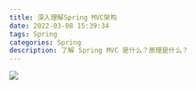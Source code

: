 ```yaml
---
title: 深入理解Spring MVC架构
date: 2022-03-08 15:39:34
tags: Spring 
categories: Spring
description: 了解 Spring MVC 是什么？原理是什么？
---
```


<!--more-->
![](https://gcore.jsdelivr.net/gh/lingzhexi/blogImage/img/2022/03/202203081541602.jpg)
